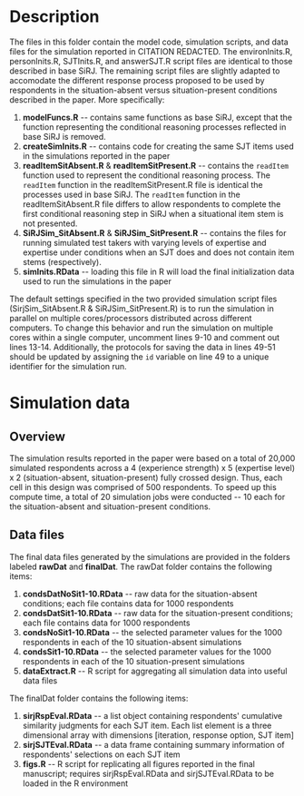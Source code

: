 # Description
The files in this folder contain the model code, simulation scripts, and data files for the simulation reported in CITATION REDACTED. The environInits.R, personInits.R, SJTInits.R, and answerSJT.R script files are identical to those described in base SiRJ. The remaining script files are slightly adapted to accomodate the different response process proposed to be used by respondents in the situation-absent versus situation-present conditions described in the paper. More specifically:
1. **modelFuncs.R** -- contains same functions as base SiRJ, except that the function representing the conditional reasoning processes reflected in base SiRJ is removed.
2. **createSimInits.R** -- contains code for creating the same SJT items used in the simulations reported in the paper
3. **readItemSitAbsent.R** & **readItemSitPresent.R** -- contains the `readItem` function used to represent the conditional reasoning process. The `readItem` function in the readItemSitPresent.R file is identical the processes used in base SiRJ. The `readItem` function in the readItemSitAbsent.R file differs to allow respondents to complete the first conditional reasoning step in SiRJ when a situational item stem is not presented.
4. **SiRJSim_SitAbsent.R** & **SiRJSim_SitPresent.R** -- contains the files for running simulated test takers with varying levels of expertise and expertise under conditions when an SJT does and does not contain item stems (respectively).
5. **simInits.RData** -- loading this file in R will load the final initialization data used to run the simulations in the paper

The default settings specified in the two provided simulation script files (SirjSim_SitAbsent.R & SiRJSim_SitPresent.R) is to run the simulation in parallel on multiple cores/processors distributed across different computers. To change this behavior and run the simulation on multiple cores within a single computer, uncomment lines 9-10 and comment out lines 13-14. Additionally, the protocols for saving the data in lines 49-51 should be updated by assigning the `id` variable on line 49 to a unique identifier for the simulation run.

# Simulation data
## Overview
The simulation results reported in the paper were based on a total of 20,000 simulated respondents across a 4 (experience strength) x 5 (expertise level) x 2 (situation-absent, situation-present) fully crossed design. Thus, each cell in this design was comprised of 500 respondents. To speed up this compute time, a total of 20 simulation jobs were conducted -- 10 each for the situation-absent and situation-present conditions.
## Data files
The final data files generated by the simulations are provided in the folders labeled **rawDat** and **finalDat**. 
The rawDat folder contains the following items:
1. **condsDatNoSit1-10.RData** -- raw data for the situation-absent conditions; each file contains data for 1000 respondents
2. **condsDatSit1-10.RData** -- raw data for the situation-present conditions; each file contains data for 1000 respondents
3. **condsNoSit1-10.RData** -- the selected parameter values for the 1000 respondents in each of the 10 situation-absent simulations
4. **condsSit1-10.RData** -- the selected parameter values for the 1000 respondents in each of the 10 situation-present simulations
5. **dataExtract.R** -- R script for aggregating all simulation data into useful data files

The finalDat folder contains the following items:
1. **sirjRspEval.RData** -- a list object containing respondents' cumulative similarity judgments for each SJT item. Each list element is a three dimensional array with dimensions [iteration, response option, SJT item]
2. **sirjSJTEval.RData** -- a data frame containing summary information of respondents' selections on each SJT item
3. **figs.R** -- R script for replicating all figures reported in the final manuscript; requires sirjRspEval.RData and sirjSJTEval.RData to be loaded in the R environment
